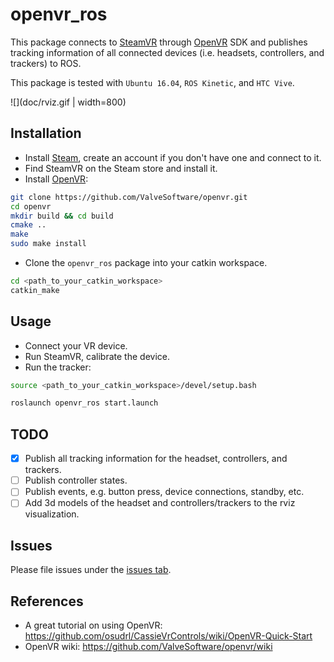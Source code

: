 # openvr_ros

This package connects to [SteamVR](https://store.steampowered.com/steamvr) through [OpenVR](https://github.com/ValveSoftware/openvr) SDK and publishes tracking information of all connected devices (i.e. headsets, controllers, and trackers) to ROS.

This package is tested with `Ubuntu 16.04`, `ROS Kinetic`, and `HTC Vive`.

![](doc/rviz.gif | width=800)

## Installation

* Install [Steam](https://store.steampowered.com/about/), create an account if you don't have one and connect to it.
* Find SteamVR on the Steam store and install it.
* Install [OpenVR](https://github.com/ValveSoftware/openvr):

```bash
git clone https://github.com/ValveSoftware/openvr.git
cd openvr
mkdir build && cd build
cmake ..
make
sudo make install
```

* Clone the `openvr_ros` package into your catkin workspace.

```bash
cd <path_to_your_catkin_workspace>
catkin_make
```

## Usage

* Connect your VR device.
* Run SteamVR, calibrate the device.
* Run the tracker:

```bash
source <path_to_your_catkin_workspace>/devel/setup.bash

roslaunch openvr_ros start.launch
```

## TODO

- [X] Publish all tracking information for the headset, controllers, and trackers.
- [ ] Publish controller states.
- [ ] Publish events, e.g. button press, device connections, standby, etc.
- [ ] Add 3d models of the headset and controllers/trackers to the rviz visualization.

## Issues
Please file issues under the [issues tab](https://github.com/sharif1093/openvr_ros/issues).

## References

* A great tutorial on using OpenVR: https://github.com/osudrl/CassieVrControls/wiki/OpenVR-Quick-Start
* OpenVR wiki: https://github.com/ValveSoftware/openvr/wiki
